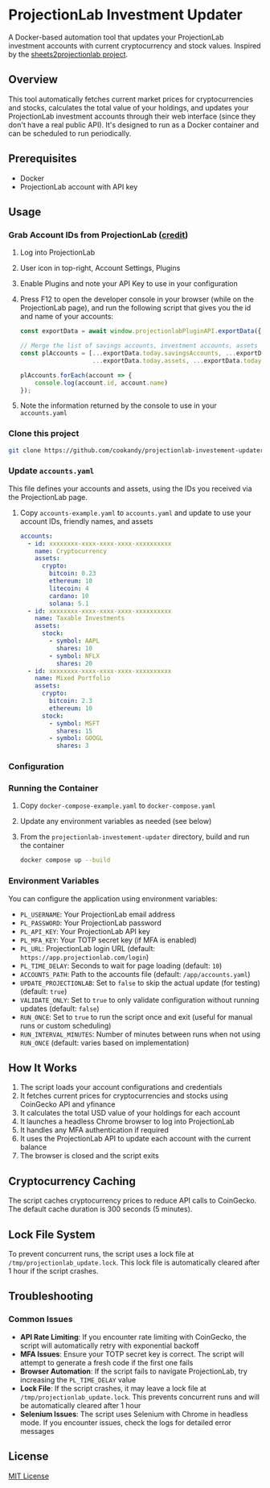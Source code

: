 # ProjectionLab Investment Updater

A Docker-based automation tool that updates your ProjectionLab investment accounts with current cryptocurrency and stock values. Inspired by the [sheets2projectionlab project](https://github.com/b-neufeld/sheets2projectionlab).

## Overview

This tool automatically fetches current market prices for cryptocurrencies and stocks, calculates the total value of your holdings, and updates your ProjectionLab investment accounts through their web interface (since they don't have a real public API). It's designed to run as a Docker container and can be scheduled to run periodically.

## Prerequisites

- Docker
- ProjectionLab account with API key

## Usage

### Grab Account IDs from ProjectionLab ([credit](https://github.com/georgeck/projectionlab-monarchmoney-import?tab=readme-ov-file#step-2-get-the-accountid-of-projectionlab-accounts-that-you-want-to-import))

1. Log into ProjectionLab
2. User icon in top-right, Account Settings, Plugins
3. Enable Plugins and note your API Key to use in your configuration
4. Press F12 to open the developer console in your browser (while on the ProjectionLab page), and run the following script that gives you the id and name of your accounts:

    ```javascript
    const exportData = await window.projectionlabPluginAPI.exportData({ key: 'YOUR_PL_API_KEY' });

    // Merge the list of savings accounts, investment accounts, assets and debts
    const plAccounts = [...exportData.today.savingsAccounts, ...exportData.today.investmentAccounts,
                        ...exportData.today.assets, ...exportData.today.debts];

    plAccounts.forEach(account => {
        console.log(account.id, account.name)
    });
    ```

5. Note the information returned by the console to use in your `accounts.yaml`

### Clone this project

```bash
git clone https://github.com/cookandy/projectionlab-investement-updater.git
```

### Update `accounts.yaml`

This file defines your accounts and assets, using the IDs you received via the ProjectionLab page.

1. Copy `accounts-example.yaml` to `accounts.yaml` and update to use your account IDs, friendly names, and assets

    ```yaml
    accounts:
      - id: xxxxxxxx-xxxx-xxxx-xxxx-xxxxxxxxxx
        name: Cryptocurrency
        assets:
          crypto:
            bitcoin: 0.23
            ethereum: 10
            litecoin: 4
            cardano: 10
            solana: 5.1
      - id: xxxxxxxx-xxxx-xxxx-xxxx-xxxxxxxxxx
        name: Taxable Investments
        assets:
          stock:
            - symbol: AAPL
              shares: 10
            - symbol: NFLX
              shares: 20
      - id: xxxxxxxx-xxxx-xxxx-xxxx-xxxxxxxxxx
        name: Mixed Portfolio
        assets:
          crypto:
            bitcoin: 2.3
            ethereum: 10
          stock:
            - symbol: MSFT
              shares: 15
            - symbol: GOOGL
              shares: 3
    ```

### Configuration


### Running the Container

1. Copy `docker-compose-example.yaml` to `docker-compose.yaml`
2. Update any environment variables as needed (see below)
3. From the `projectionlab-investement-updater` directory, build and run the container

    ```bash
    docker compose up --build
    ```

### Environment Variables

You can configure the application using environment variables:

- `PL_USERNAME`: Your ProjectionLab email address
- `PL_PASSWORD`: Your ProjectionLab password
- `PL_API_KEY`: Your ProjectionLab API key
- `PL_MFA_KEY`: Your TOTP secret key (if MFA is enabled)
- `PL_URL`: ProjectionLab login URL (default: `https://app.projectionlab.com/login`)
- `PL_TIME_DELAY`: Seconds to wait for page loading (default: `10`)
- `ACCOUNTS_PATH`: Path to the accounts file (default: `/app/accounts.yaml`)
- `UPDATE_PROJECTIONLAB`: Set to `false` to skip the actual update (for testing) (default: `true`)
- `VALIDATE_ONLY`: Set to `true` to only validate configuration without running updates (default: `false`)
- `RUN_ONCE`: Set to `true` to run the script once and exit (useful for manual runs or custom scheduling)
- `RUN_INTERVAL_MINUTES`: Number of minutes between runs when not using `RUN_ONCE` (default: varies based on implementation)

## How It Works

1. The script loads your account configurations and credentials
2. It fetches current prices for cryptocurrencies and stocks using CoinGecko API and yfinance
3. It calculates the total USD value of your holdings for each account
4. It launches a headless Chrome browser to log into ProjectionLab
5. It handles any MFA authentication if required
6. It uses the ProjectionLab API to update each account with the current balance
7. The browser is closed and the script exits

## Cryptocurrency Caching

The script caches cryptocurrency prices to reduce API calls to CoinGecko. The default cache duration is 300 seconds (5 minutes).

## Lock File System

To prevent concurrent runs, the script uses a lock file at `/tmp/projectionlab_update.lock`. This lock file is automatically cleared after 1 hour if the script crashes.

## Troubleshooting

### Common Issues

- **API Rate Limiting**: If you encounter rate limiting with CoinGecko, the script will automatically retry with exponential backoff
- **MFA Issues**: Ensure your TOTP secret key is correct. The script will attempt to generate a fresh code if the first one fails
- **Browser Automation**: If the script fails to navigate ProjectionLab, try increasing the `PL_TIME_DELAY` value
- **Lock File**: If the script crashes, it may leave a lock file at `/tmp/projectionlab_update.lock`. This prevents concurrent runs and will be automatically cleared after 1 hour
- **Selenium Issues**: The script uses Selenium with Chrome in headless mode. If you encounter issues, check the logs for detailed error messages

## License

[MIT License](LICENSE)
